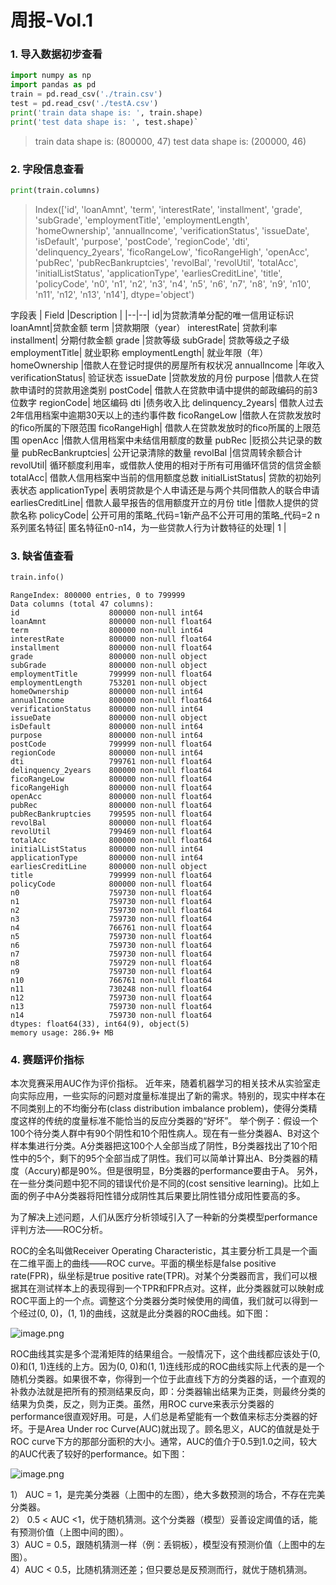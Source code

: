 # 周报-Vol.1

### 1. 导入数据初步查看
```python
import numpy as np
import pandas as pd
train = pd.read_csv('./train.csv')
test = pd.read_csv('./testA.csv')
print('train data shape is: ', train.shape)
print('test data shape is: ', test.shape)`
```
> train data shape is:  (800000, 47)
>test data shape is:  (200000, 46)

### 2. 字段信息查看
```python
print(train.columns)
```
>Index(['id', 'loanAmnt', 'term', 'interestRate', 'installment', 'grade',
       'subGrade', 'employmentTitle', 'employmentLength', 'homeOwnership',
       'annualIncome', 'verificationStatus', 'issueDate', 'isDefault',
       'purpose', 'postCode', 'regionCode', 'dti', 'delinquency_2years',
       'ficoRangeLow', 'ficoRangeHigh', 'openAcc', 'pubRec',
       'pubRecBankruptcies', 'revolBal', 'revolUtil', 'totalAcc',
       'initialListStatus', 'applicationType', 'earliesCreditLine', 'title',
       'policyCode', 'n0', 'n1', 'n2', 'n3', 'n4', 'n5', 'n6', 'n7', 'n8',
       'n9', 'n10', 'n11', 'n12', 'n13', 'n14'],
      dtype='object')
      
字段表
| Field |Description |
|--|--|
 id|为贷款清单分配的唯一信用证标识
loanAmnt|贷款金额
term	|贷款期限（year）
interestRate|	贷款利率
installment|	分期付款金额
grade	|贷款等级
subGrade|	贷款等级之子级
employmentTitle|	就业职称
employmentLength|	就业年限（年）
homeOwnership	|借款人在登记时提供的房屋所有权状况
annualIncome	|年收入
verificationStatus|	验证状态
issueDate	|贷款发放的月份
purpose	|借款人在贷款申请时的贷款用途类别
postCode|	借款人在贷款申请中提供的邮政编码的前3位数字
regionCode|	地区编码
dti	|债务收入比
delinquency_2years|	借款人过去2年信用档案中逾期30天以上的违约事件数
ficoRangeLow	|借款人在贷款发放时的fico所属的下限范围
ficoRangeHigh|	借款人在贷款发放时的fico所属的上限范围
openAcc	|借款人信用档案中未结信用额度的数量
pubRec	|贬损公共记录的数量
pubRecBankruptcies|	公开记录清除的数量
revolBal	|信贷周转余额合计
revolUtil|	循环额度利用率，或借款人使用的相对于所有可用循环信贷的信贷金额
totalAcc|	借款人信用档案中当前的信用额度总数
initialListStatus|	贷款的初始列表状态
applicationType|	表明贷款是个人申请还是与两个共同借款人的联合申请
earliesCreditLine|	借款人最早报告的信用额度开立的月份
title	|借款人提供的贷款名称
policyCode|	公开可用的策略_代码=1新产品不公开可用的策略_代码=2
n系列匿名特征|	匿名特征n0-n14，为一些贷款人行为计数特征的处理| 1 |

### 3. 缺省值查看
```python
train.info()
```
```
RangeIndex: 800000 entries, 0 to 799999
Data columns (total 47 columns):
id                    800000 non-null int64
loanAmnt              800000 non-null float64
term                  800000 non-null int64
interestRate          800000 non-null float64
installment           800000 non-null float64
grade                 800000 non-null object
subGrade              800000 non-null object
employmentTitle       799999 non-null float64
employmentLength      753201 non-null object
homeOwnership         800000 non-null int64
annualIncome          800000 non-null float64
verificationStatus    800000 non-null int64
issueDate             800000 non-null object
isDefault             800000 non-null int64
purpose               800000 non-null int64
postCode              799999 non-null float64
regionCode            800000 non-null int64
dti                   799761 non-null float64
delinquency_2years    800000 non-null float64
ficoRangeLow          800000 non-null float64
ficoRangeHigh         800000 non-null float64
openAcc               800000 non-null float64
pubRec                800000 non-null float64
pubRecBankruptcies    799595 non-null float64
revolBal              800000 non-null float64
revolUtil             799469 non-null float64
totalAcc              800000 non-null float64
initialListStatus     800000 non-null int64
applicationType       800000 non-null int64
earliesCreditLine     800000 non-null object
title                 799999 non-null float64
policyCode            800000 non-null float64
n0                    759730 non-null float64
n1                    759730 non-null float64
n2                    759730 non-null float64
n3                    759730 non-null float64
n4                    766761 non-null float64
n5                    759730 non-null float64
n6                    759730 non-null float64
n7                    759730 non-null float64
n8                    759729 non-null float64
n9                    759730 non-null float64
n10                   766761 non-null float64
n11                   730248 non-null float64
n12                   759730 non-null float64
n13                   759730 non-null float64
n14                   759730 non-null float64
dtypes: float64(33), int64(9), object(5)
memory usage: 286.9+ MB
```
### 4. 赛题评价指标
本次竞赛采用AUC作为评价指标。
近年来，随着机器学习的相关技术从实验室走向实际应用，一些实际的问题对度量标准提出了新的需求。特别的，现实中样本在不同类别上的不均衡分布(class distribution imbalance problem)，使得分类精度这样的传统的度量标准不能恰当的反应分类器的“好坏”。
举个例子：假设一个100个待分类人群中有90个阴性和10个阳性病人。现在有一些分类器A、B对这个样本集进行分类。A分类器把这100个人全部当成了阴性，B分类器找出了10个阳性中的5个，剩下的95个全部当成了阴性。我们可以简单计算出A、B分类器的精度（Accury)都是90%。但是很明显，B分类器的performance要由于A。
另外，在一些分类问题中犯不同的错误代价是不同的(cost sensitive learning)。比如上面的例子中A分类器将阳性错分成阴性其后果要比阴性错分成阳性要高的多。

为了解决上述问题，人们从医疗分析领域引入了一种新的分类模型performance评判方法——ROC分析。

ROC的全名叫做Receiver Operating Characteristic，其主要分析工具是一个画在二维平面上的曲线——ROC curve。平面的横坐标是false positive rate(FPR)，纵坐标是true positive rate(TPR)。对某个分类器而言，我们可以根据其在测试样本上的表现得到一个TPR和FPR点对。这样，此分类器就可以映射成ROC平面上的一个点。调整这个分类器分类时候使用的阈值，我们就可以得到一个经过(0, 0)，(1, 1)的曲线，这就是此分类器的ROC曲线。如下图：


![image.png](https://img-blog.csdnimg.cn/20200928222312866.png?x-oss-process=image/watermark,type_ZmFuZ3poZW5naGVpdGk,shadow_10,text_aHR0cHM6Ly9ibG9nLmNzZG4ubmV0L2FkZ2hqZ2Y=,size_16,color_FFFFFF,t_70#pic_center)


ROC曲线其实是多个混淆矩阵的结果组合。一般情况下，这个曲线都应该处于(0, 0)和(1, 1)连线的上方。因为(0, 0)和(1, 1)连线形成的ROC曲线实际上代表的是一个随机分类器。如果很不幸，你得到一个位于此直线下方的分类器的话，一个直观的补救办法就是把所有的预测结果反向，即：分类器输出结果为正类，则最终分类的结果为负类，反之，则为正类。虽然，用ROC curve来表示分类器的performance很直观好用。可是，人们总是希望能有一个数值来标志分类器的好坏。于是Area Under roc Curve(AUC)就出现了。顾名思义，AUC的值就是处于ROC curve下方的那部分面积的大小。通常，AUC的值介于0.5到1.0之间，较大的AUC代表了较好的performance。如下图：


![image.png](https://img-blog.csdnimg.cn/2020092822234111.png#pic_center)

1） AUC = 1，是完美分类器（上图中的左图），绝大多数预测的场合，不存在完美分类器。</br>
2） 0.5 < AUC <1，优于随机猜测。这个分类器（模型）妥善设定阈值的话，能有预测价值（上图中间的图）。</br>
3）AUC = 0.5，跟随机猜测一样（例：丢铜板），模型没有预测价值（上图中的左图）。</br>
4）AUC < 0.5，比随机猜测还差；但只要总是反预测而行，就优于随机猜测。</br>
